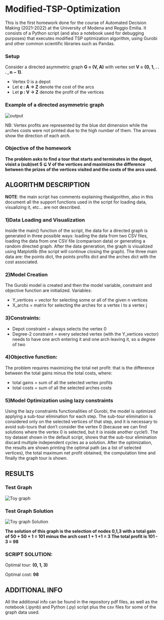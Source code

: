 # Modified-TSP-Optimization
This is the first homework done for the course of Automated Decision Making (2021-2022) at the University of Modena and Reggio Emilia.
It consists of a Python script (and also a notebook used for debugging purposes) that executes modified TSP optimization algorithm, using Gurobi and other common scientific libraries such as Pandas.

### Setup
Consider a directed asymmetric graph **G = (V, A)** with vertex set **V = {0, 1, . . . , n − 1}**.
- Vertex 0 is a depot
- Let **c : A → Z** denote the cost of the arcs
- Let **p : V → Z** denote the profit of the vertices
### Example of a directed asymmetric graph
![output](https://user-images.githubusercontent.com/67196406/165792843-c756c402-be05-426d-bc05-72b41c240ec2.png)

NB: Vertex profits are represented by the blue dot dimension while the arches costs were not printed due to the high number of them. The arrows show the direction of each arch.

### Objective of the homework
**The problem asks to find a tour that starts and terminates in
the depot, visist a (sub)set S ⊆ V of the vertices and
maximizes the difference between the prizes of the vertices
visited and the costs of the arcs used.**
## ALGORITHM DESCRIPTION
**NOTE**: the main script has comments explaining thealgorithm, also in this document all the
support functions used in the script for loading data, visualizing it, etc... are not described.
### 1)Data Loading and Visualization
Inside the main() function of the script, the data for a directed graph is generated in three
possible ways: loading the data from two CSV files, loading the data from one CSV file
(comparison data) or generating a random directed graph.
After the data generation, the graph is visualized using Matplotlib (the script will continue
closing the graph).
The three main data are: the points dict, the points profits dict and the arches dict with the
cost associated.

### 2)Model Creation
The Gurobi model is created and then the model variable, constraint and objective function
are initialized.
Variables:
- Y_vertices = vector for selecting some or all of  the given n vertices
- X_archs =  matrix for selecting the arches for a vertex i to a vertex j
### 3)Constraints:
- Depot constraint = always selects the vertex 0
- Degree-2 constraint = every selected vertex (with the Y_vertices vector) needs to have
one arch entering it and one arch leaving it, so a degree of two
### 4)Objective function:
The problem requires maximizing the total net profit: that is the difference between the total
gains minus the total costs, where:
- total gains = sum of all the selected  vertex profits
- total costs = sum of all the selected arches costs
### 5)Model Optimization using lazy constraints
Using the lazy constraints functionalities of Gurobi, the model is optimized applying a
sub-tour elimination for each step. The sub-tour elimination is considered only on the
selected vertices of that step, and it is necessary to avoid sub-tours that don’t consider the
vertex 0 (because we can find solutions where the vertex 0 is selected, but it is inside
another cycle!). The toy dataset shown in the default script, shows that the sub-tour
elimination discard multiple independent cycles as a solution.
After the optimization, the results are shown printing the optimal path (as a list of selected
vertices), the total maximum net profit obtained, the computation time and finally the graph
tour is shown.

## RESULTS
### Test Graph

![Toy graph](https://user-images.githubusercontent.com/67196406/165771780-7266bbf8-f654-4f2b-b9be-c17862bb1c90.png)

### Test Graph Solution

![Toy graph Solution](https://user-images.githubusercontent.com/67196406/165771951-75858949-1ea1-483d-aa36-15ae257fd60d.png)

**The solution of this graph is the selection of nodes 0,1,3 with a total gain of 50 + 50 + 1 = 101 minus the arch cost 1 + 1 +1 = 3
The total profit is 101 - 3 = 98**

### SCRIPT SOLUTION:
Optimal tour: **(0, 1, 3)**

Optimal cost: **98**

## ADDITIONAL INFO
All the additional info can be found in the repository pdf files, as well as the notebook (.ipynb) and Python (.py) script plus the csv files for some of the graph data used.
